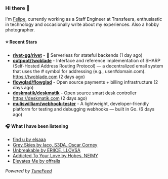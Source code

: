 ### Hi there 👋

I'm [Felipe](https://felipevm.com), currently working as a Staff Engineer at Transfeera, enthusiastic in technology and occasionally write about my experiences. Also a hobby photographer.

#### ⭐ Recent Stars
- **[rivet-gg/rivet](https://github.com/rivet-gg/rivet)** - 🔩 Serverless for stateful backends (1 day ago)
- **[outpoot/twoblade](https://github.com/outpoot/twoblade)** - Interface and reference implementation of SHARP (Self-Hosted Address Routing Protocol) — a decentralized email system that uses the # symbol for addressing (e.g., user#domain.com). https://twoblade.com (2 days ago)
- **[flowglad/flowglad](https://github.com/flowglad/flowglad)** - Open source payments &#43; billing infrastructure (2 days ago)
- **[deskmatik/deskmatik](https://github.com/deskmatik/deskmatik)** - Open source smart desk controller https://deskmatik.com (2 days ago)
- **[muliswilliam/webhook-tester](https://github.com/muliswilliam/webhook-tester)** - A lightweight, developer-friendly platform for testing and debugging webhooks — built in Go. (6 days ago)

#### 🎧 What I have been listening
- [find u by elsaaa](https://open.spotify.com/track/4uaewzgWv4taGhVwAVGFYz)
- [Grey Skies by Iaco, S3DA, Oscar Corney](https://open.spotify.com/track/7362RSRNasXinEZ1705jIW)
- [Unbreakable by ERIICE, LLOVSA](https://open.spotify.com/track/44bO3CuK03hFm9rZSXHxsH)
- [Addicted To Your Love by Hobes, NEIMY](https://open.spotify.com/track/273jGHiwSM3PAqCHrc6msf)
- [Elevates Me by offrails](https://open.spotify.com/track/5GG9LVspwfC7Sr5KfYJKUY)

_Powered by [TuneFeed](https://tunefeed.app?ref=github.com)_
